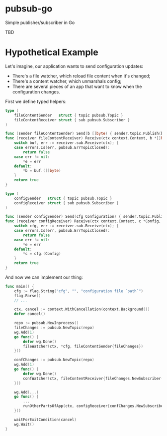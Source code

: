 # pubsub-go
Simple publisher/subscriber in Go

TBD

# Hypothetical Example

Let's imagine, our application wants to send configuration updates:
- There's a file watcher, which reload file content when it's changed;
- There's a content watcher, which unmarshals config;
- There are several pieces of an app that want to know when the configuration changes.

First we define typed helpers:

```go
type (
    fileContentSender   struct { topic pubsub.Topic }
    fileContentReceiver struct { sub pubsub.Subscriber }
)

func (sender fileContentSender) Send(b []byte) { sender.topic.Publish(b) }
func (receiver fileContentReceiver) Receive(ctx context.Context, b *[]byte, e *error) bool {
    switch buf, err := receiver.sub.Receive(ctx); {
    case errors.Is(err, pubsub.ErrTopicClosed):
        return false
    case err != nil:
        *e = err
    default:
        *b = buf.([]byte)
    }
    return true
}

type (
    configSender   struct { topic pubsub.Topic }
    configReceiver struct { sub pubsub.Subscriber }
)

func (sender configSender) Send(cfg Configuration) { sender.topic.Publish(cfg) }
func (receiver configReceiver) Receive(ctx context.Context, c *Config, e *error) bool {
    switch cfg, err := receiver.sub.Receive(ctx); {
    case errors.Is(err, pubsub.ErrTopicClosed):
        return false
    case err != nil:
        *e = err
    default:
        *c = cfg.(Config)
    }
    return true
}
```

And now we can implement our thing:

```go
func main() {
    cfg := flag.String("cfg", "", "configuration file `path`")
    flag.Parse()
    // ...

    ctx, cancel := context.WithCancellation(context.Background())
    defer cancel()

    repo := pubsub.NewInprocess()
    fileChanges := pubsub.NewTopic(repo)
    wg.Add(1)
    go func() {
        defer wg.Done()
        fileWatcher(ctx, *cfg, fileContentSender{fileChanges})
    }()

    confChanges := pubsub.NewTopic(repo)
    wg.Add(1)
    go func() {
        defer wg.Done()
        confWatcher(ctx, fileContentReceiver{fileChanges.NewSubscriber()}, configSender{confChanges})
    }()

    wg.Add(...)
    go func() {
        ...
        runOtherPartsOfApp(ctx, configReceiver{confChanges.NewSubscriber(), ...)
    }()

    waitForExitCondition(cancel)
    wg.Wait()
}
```

